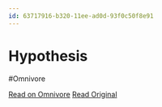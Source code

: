 ```yaml
---
id: 63717916-b320-11ee-ad0d-93f0c50f8e91
---
```


# Hypothesis
#Omnivore

[Read on Omnivore](https://omnivore.app/me/hypothesis-18d09c98574)
[Read Original](https://hypothes.is/a/X3F3hLMXEe6iTV8V05qMag)

